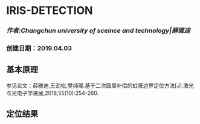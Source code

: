 # **IRIS-DETECTION**
### *作者:Changchun university of sceince and technology|薛雅迪*
### 创建日期：2019.04.03
## **基本原理**
   参见论文：薛雅迪,王劲松,樊纯璨.基于二次圆周补偿的虹膜边界定位方法[J].激光与光电子学进展,2018,55(10):254-260.
## **定位结果**
